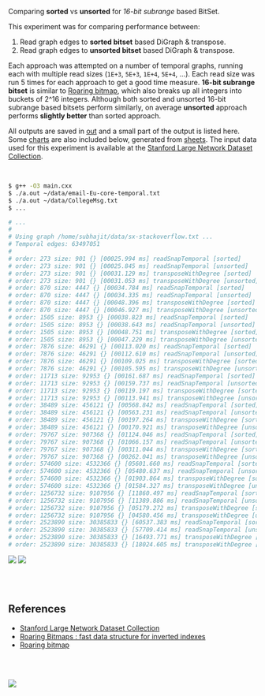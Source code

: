 Comparing **sorted** vs **unsorted** for *16-bit subrange* based BitSet.

This experiment was for comparing performance between:
1. Read graph edges to **sorted bitset** based DiGraph & transpose.
2. Read graph edges to **unsorted bitset** based DiGraph & transpose.

Each approach was attempted on a number of temporal graphs, running each with
multiple read sizes (`1E+3`, `5E+3`, `1E+4`, `5E+4`, ...). Each read size was
run 5 times for each approach to get a good time measure. **16-bit subrange**
**bitset** is similar to [Roaring bitmap], which also breaks up all integers
into buckets of 2^16 integers. Although both sorted and unsorted 16-bit
subrange based bitsets perform similarly, on average **unsorted** approach
performs **slightly better** than sorted approach.

All outputs are saved in [out](out/) and a small part of the output is listed
here. Some [charts] are also included below, generated from [sheets]. The input
data used for this experiment is available at the
[Stanford Large Network Dataset Collection].

<br>

```bash
$ g++ -O3 main.cxx
$ ./a.out ~/data/email-Eu-core-temporal.txt
$ ./a.out ~/data/CollegeMsg.txt
$ ...

# ...
#
# Using graph /home/subhajit/data/sx-stackoverflow.txt ...
# Temporal edges: 63497051
#
# order: 273 size: 901 {} [00025.994 ms] readSnapTemporal [sorted]
# order: 273 size: 901 {} [00025.845 ms] readSnapTemporal [unsorted]
# order: 273 size: 901 {} [00031.129 ms] transposeWithDegree [sorted]
# order: 273 size: 901 {} [00031.053 ms] transposeWithDegree [unsorted]
# order: 870 size: 4447 {} [00034.784 ms] readSnapTemporal [sorted]
# order: 870 size: 4447 {} [00034.335 ms] readSnapTemporal [unsorted]
# order: 870 size: 4447 {} [00048.396 ms] transposeWithDegree [sorted]
# order: 870 size: 4447 {} [00046.927 ms] transposeWithDegree [unsorted]
# order: 1505 size: 8953 {} [00038.823 ms] readSnapTemporal [sorted]
# order: 1505 size: 8953 {} [00038.643 ms] readSnapTemporal [unsorted]
# order: 1505 size: 8953 {} [00048.751 ms] transposeWithDegree [sorted]
# order: 1505 size: 8953 {} [00047.229 ms] transposeWithDegree [unsorted]
# order: 7876 size: 46291 {} [00113.020 ms] readSnapTemporal [sorted]
# order: 7876 size: 46291 {} [00112.610 ms] readSnapTemporal [unsorted]
# order: 7876 size: 46291 {} [00109.025 ms] transposeWithDegree [sorted]
# order: 7876 size: 46291 {} [00105.595 ms] transposeWithDegree [unsorted]
# order: 11713 size: 92953 {} [00161.687 ms] readSnapTemporal [sorted]
# order: 11713 size: 92953 {} [00159.737 ms] readSnapTemporal [unsorted]
# order: 11713 size: 92953 {} [00119.197 ms] transposeWithDegree [sorted]
# order: 11713 size: 92953 {} [00113.941 ms] transposeWithDegree [unsorted]
# order: 38489 size: 456121 {} [00568.842 ms] readSnapTemporal [sorted]
# order: 38489 size: 456121 {} [00563.231 ms] readSnapTemporal [unsorted]
# order: 38489 size: 456121 {} [00197.264 ms] transposeWithDegree [sorted]
# order: 38489 size: 456121 {} [00170.921 ms] transposeWithDegree [unsorted]
# order: 79767 size: 907368 {} [01124.046 ms] readSnapTemporal [sorted]
# order: 79767 size: 907368 {} [01066.157 ms] readSnapTemporal [unsorted]
# order: 79767 size: 907368 {} [00311.044 ms] transposeWithDegree [sorted]
# order: 79767 size: 907368 {} [00262.041 ms] transposeWithDegree [unsorted]
# order: 574600 size: 4532366 {} [05601.660 ms] readSnapTemporal [sorted]
# order: 574600 size: 4532366 {} [05480.637 ms] readSnapTemporal [unsorted]
# order: 574600 size: 4532366 {} [01903.864 ms] transposeWithDegree [sorted]
# order: 574600 size: 4532366 {} [01584.327 ms] transposeWithDegree [unsorted]
# order: 1256732 size: 9107956 {} [11860.497 ms] readSnapTemporal [sorted]
# order: 1256732 size: 9107956 {} [11389.886 ms] readSnapTemporal [unsorted]
# order: 1256732 size: 9107956 {} [05179.272 ms] transposeWithDegree [sorted]
# order: 1256732 size: 9107956 {} [04580.456 ms] transposeWithDegree [unsorted]
# order: 2523890 size: 30385833 {} [60537.383 ms] readSnapTemporal [sorted]
# order: 2523890 size: 30385833 {} [57709.414 ms] readSnapTemporal [unsorted]
# order: 2523890 size: 30385833 {} [16493.771 ms] transposeWithDegree [sorted]
# order: 2523890 size: 30385833 {} [18024.605 ms] transposeWithDegree [unsorted]
```

[![](https://i.imgur.com/T3gAkjL.gif)][sheets]
[![](https://i.imgur.com/5Gee7xB.gif)][sheets]

<br>
<br>


## References

- [Stanford Large Network Dataset Collection]
- [Roaring Bitmaps : fast data structure for inverted indexes](https://medium.com/@amit.desai03/roaring-bitmaps-fast-data-structure-for-inverted-indexes-5490fa4d1b27)
- [Roaring bitmap]

<br>
<br>

[![](https://i.imgur.com/WUYb26N.jpg)](https://www.youtube.com/watch?v=281ASMaXDQw)

[Stanford Large Network Dataset Collection]: http://snap.stanford.edu/data/index.html
[Roaring bitmap]: https://github.com/RoaringBitmap
[charts]: https://photos.app.goo.gl/Hv7WoJ9DK91r4yC17
[sheets]: https://docs.google.com/spreadsheets/d/19qQ8dd_D7Yp89NOiCv5DUal0-EGKDQ6C63JccGf98Po/edit?usp=sharing
